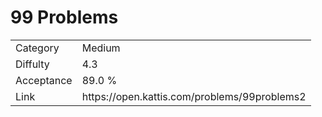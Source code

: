 # 99 Problems

<table>
    <tr>
        <td>Category</td>
        <td>Medium</td>
    </tr>
    <tr>
        <td>Diffulty</td>
        <td>4.3</td>
    </tr>
    <tr>
        <td>Acceptance</td>
        <td>89.0 %</td>
    </tr>
    <tr>
        <td>Link</td>
        <td>https://open.kattis.com/problems/99problems2</td>
    </tr>
</table>